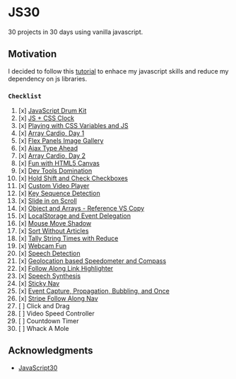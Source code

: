# JS30

30 projects in 30 days using vanilla javascript.

## Motivation

I decided to  follow this [tutorial](https://JavaScript30.com) to enhace my javascript skills and reduce my dependency on js libraries.


### `Checklist`

1. [x] [JavaScript Drum Kit](drums/)
2. [x] [JS + CSS Clock](clock/)
3. [x] [Playing with CSS Variables and JS](css%20variables/)
4. [x] [Array Cardio, Day 1](Array%20Cardio%20Day%201/)
5. [x] [Flex Panels Image Gallery](Flex%20Panel%20Gallery/)
6. [x] [Ajax Type Ahead](Type%20Ahead/)
7. [x] [Array Cardio, Day 2](Array%20Cardio%20Day%202/)
8. [x] [Fun with HTML5 Canvas](Canvas/)
9. [x] [ Dev Tools Domination](DevTools/)
10. [x] [Hold Shift and Check Checkboxes](HoldShiftCheckboxes/)
11. [x] [Custom Video Player](Custom%20Video%20Player/)
12. [x] [Key Sequence Detection](keySequenceDetection/)
13. [x] [Slide in on Scroll](SlideInScroll/)
14. [x] [Object and Arrays - Reference VS Copy](refVsCopy/)
15. [x] [LocalStorage and Event Delegation](localstorage/)
16. [x] [Mouse Move Shadow](MouseMoveShadow/)
17. [x] [Sort Without Articles](SortWithoutArticles/)
18. [x] [Tally String Times with Reduce](AddingTime/)
19. [x] [Webcam Fun](WebcamFun/)
20. [x] [Speech Detection ](SpeechDetection/)
21. [x] [Geolocation based Speedometer and Compass ](Geolocation/)
22. [x] [Follow Along Link Highlighter ](Follow_Along_Link_Highlighter/)
23. [x] [Speech Synthesis ](SpeechSynthesis/)
24. [x] [Sticky Nav](StickyNav/)
25. [x] [Event Capture, Propagation, Bubbling, and Once](Events/)
26. [x] [Stripe Follow Along Nav](FollowAlongNav/)
27. [ ] Click and Drag
28. [ ] Video Speed Controller
29. [ ] Countdown Timer
30. [ ] Whack A Mole



## Acknowledgments

* [JavaScript30](https://javascript30.com/)
